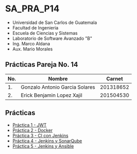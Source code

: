 # SA_PRA_P14

- Universidad de San Carlos de Guatemala
- Facultad de Ingenieria
- Escuela de Ciencias y Sistemas
- Laboratorio de Software Avanzado "B"
- Ing. Marco Aldana
- Aux. Mario Morales

## **Prácticas Pareja No. 14**

| No. | Nombre                         | Carnet    |
| --- | ------------------------------ | --------- |
|  1. | Gonzalo Antonio Garcia Solares | 201318652 |
|  2. | Erick Benjamin Lopez Xajil     | 201504530 |

## Prácticas

- [Práctica 1 - JWT](/Practica_1/README.md)
- [Práctica 2 - Docker](/Practica_2/README.md)
- [Práctica 3 - CI con Jenkins](/Practica_3/README.md)
- [Práctica 4 - Jenkins y SonarQube](/Practica_4/README.md)
- [Práctica 5 - Jenkins y Ansible](/Practica_5/README.md)